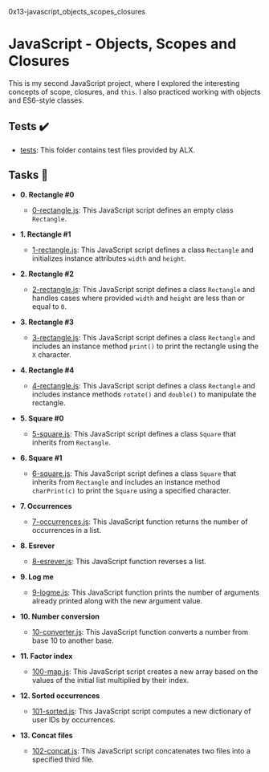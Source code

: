 0x13-javascript_objects_scopes_closures

# JavaScript - Objects, Scopes and Closures

This is my second JavaScript project, where I explored the interesting concepts of scope, closures, and `this`. I also practiced working with objects and ES6-style classes.

## Tests :heavy_check_mark:

* [tests](./tests): This folder contains test files provided by ALX.

## Tasks :page_with_curl:

* **0. Rectangle #0**
  * [0-rectangle.js](./0-rectangle.js): This JavaScript script defines an empty class `Rectangle`.

* **1. Rectangle #1**
  * [1-rectangle.js](./1-rectangle.js): This JavaScript script defines a class `Rectangle` and initializes instance attributes `width` and `height`.

* **2. Rectangle #2**
  * [2-rectangle.js](./2-rectangle.js): This JavaScript script defines a class `Rectangle` and handles cases where provided `width` and `height` are less than or equal to `0`.

* **3. Rectangle #3**
  * [3-rectangle.js](./3-rectangle.js): This JavaScript script defines a class `Rectangle` and includes an instance method `print()` to print the rectangle using the `X` character.

* **4. Rectangle #4**
  * [4-rectangle.js](./4-rectangle.js): This JavaScript script defines a class `Rectangle` and includes instance methods `rotate()` and `double()` to manipulate the rectangle.

* **5. Square #0**
  * [5-square.js](./5-square.js): This JavaScript script defines a class `Square` that inherits from `Rectangle`.

* **6. Square #1**
  * [6-square.js](./6-square.js): This JavaScript script defines a class `Square` that inherits from `Rectangle` and includes an instance method `charPrint(c)` to print the `Square` using a specified character.

* **7. Occurrences**
  * [7-occurrences.js](./7-occurrences.js): This JavaScript function returns the number of occurrences in a list.

* **8. Esrever**
  * [8-esrever.js](./8-esrever.js): This JavaScript function reverses a list.

* **9. Log me**
  * [9-logme.js](./9-logme.js): This JavaScript function prints the number of arguments already printed along with the new argument value.

* **10. Number conversion**
  * [10-converter.js](./10-converter.js): This JavaScript function converts a number from base 10 to another base.

* **11. Factor index**
  * [100-map.js](./100-map.js): This JavaScript script creates a new array based on the values of the initial list multiplied by their index.

* **12. Sorted occurrences**
  * [101-sorted.js](./101-sorted.js): This JavaScript script computes a new dictionary of user IDs by occurrences.

* **13. Concat files**
  * [102-concat.js](./102-concat.js): This JavaScript script concatenates two files into a specified third file.
